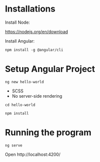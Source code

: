 # Installations

Install Node:

https://nodejs.org/en/download

Install Angular:

`npm install -g @angular/cli`

# Setup Angular Project

`ng new hello-world`

- SCSS
- No server-side rendering

`cd hello-world`

`npm install`

# Running the program

`ng serve`

Open http://localhost:4200/
